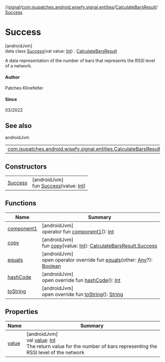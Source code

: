 //[signal](../../../../index.md)/[com.isupatches.android.wisefy.signal.entities](../../index.md)/[CalculateBarsResult](../index.md)/[Success](index.md)

# Success

[androidJvm]\
data class [Success](index.md)(val value: [Int](https://kotlinlang.org/api/latest/jvm/stdlib/kotlin/-int/index.html)) : [CalculateBarsResult](../index.md)

A data representation of the number of bars that represents the RSSI level of a network.

#### Author

Patches Klinefelter

#### Since

03/2022

## See also

androidJvm

| | |
|---|---|
| [com.isupatches.android.wisefy.signal.entities.CalculateBarsResult](../index.md) |  |

## Constructors

| | |
|---|---|
| [Success](-success.md) | [androidJvm]<br>fun [Success](-success.md)(value: [Int](https://kotlinlang.org/api/latest/jvm/stdlib/kotlin/-int/index.html)) |

## Functions

| Name | Summary |
|---|---|
| [component1](component1.md) | [androidJvm]<br>operator fun [component1](component1.md)(): [Int](https://kotlinlang.org/api/latest/jvm/stdlib/kotlin/-int/index.html) |
| [copy](copy.md) | [androidJvm]<br>fun [copy](copy.md)(value: [Int](https://kotlinlang.org/api/latest/jvm/stdlib/kotlin/-int/index.html)): [CalculateBarsResult.Success](index.md) |
| [equals](../../-compare-signal-level-result/index.md#585090901%2FFunctions%2F1816002514) | [androidJvm]<br>open operator override fun [equals](../../-compare-signal-level-result/index.md#585090901%2FFunctions%2F1816002514)(other: [Any](https://kotlinlang.org/api/latest/jvm/stdlib/kotlin/-any/index.html)?): [Boolean](https://kotlinlang.org/api/latest/jvm/stdlib/kotlin/-boolean/index.html) |
| [hashCode](../../-compare-signal-level-result/index.md#1794629105%2FFunctions%2F1816002514) | [androidJvm]<br>open override fun [hashCode](../../-compare-signal-level-result/index.md#1794629105%2FFunctions%2F1816002514)(): [Int](https://kotlinlang.org/api/latest/jvm/stdlib/kotlin/-int/index.html) |
| [toString](../../-compare-signal-level-result/index.md#1616463040%2FFunctions%2F1816002514) | [androidJvm]<br>open override fun [toString](../../-compare-signal-level-result/index.md#1616463040%2FFunctions%2F1816002514)(): [String](https://kotlinlang.org/api/latest/jvm/stdlib/kotlin/-string/index.html) |

## Properties

| Name | Summary |
|---|---|
| [value](value.md) | [androidJvm]<br>val [value](value.md): [Int](https://kotlinlang.org/api/latest/jvm/stdlib/kotlin/-int/index.html)<br>The return value for the number of bars representing the RSSI level of the network |
